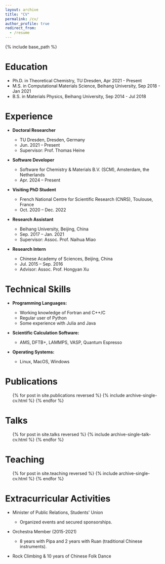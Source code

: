 ```yaml
---
layout: archive
title: "CV"
permalink: /cv/
author_profile: true
redirect_from:
  - /resume
---
```


{% include base_path %}

Education
======
* Ph.D. in Theoretical Chemistry, TU Dresden, Apr 2021 - Present
* M.S. in Computational Materials Science, Beihang University, Sep 2018 - Jan 2021
* B.S. in Materials Physics, Beihang University, Sep 2014 - Jul 2018

Experience
======

* **Doctoral Researcher**  
  * TU Dresden, Dresden, Germany  
  * Jun. 2021 – Present  
  * Supervisor: Prof. Thomas Heine  
  
* **Software Developer**  
  * Software for Chemistry & Materials B.V. (SCM), Amsterdam, the Netherlands  
  * Apr. 2024 – Present 

* **Visiting PhD Student**  
  * French National Centre for Scientific Research (CNRS), Toulouse, France  
  * Oct. 2020 – Dec. 2022  

* **Research Assistant**  
  * Beihang University, Beijing, China  
  * Sep. 2017 – Jan. 2021  
  * Supervisor: Assoc. Prof. Naihua Miao  

* **Research Intern**  
  * Chinese Academy of Sciences, Beijing, China  
  * Jul. 2015 – Sep. 2016  
  * Advisor: Assoc. Prof. Hongyan Xu  


Technical Skills
======
* **Programming Languages:**  
  * Working knowledge of Fortran and C++/C  
  * Regular user of Python  
  * Some experience with Julia and Java

* **Scientific Calculation Software:**  
  * AMS, DFTB+, LAMMPS, VASP, Quantum Espresso

* **Operating Systems:**  
  * Linux, MacOS, Windows

Publications
======
  <ul>{% for post in site.publications reversed %}
    {% include archive-single-cv.html %}
  {% endfor %}</ul>
  
Talks
======
  <ul>{% for post in site.talks reversed %}
    {% include archive-single-talk-cv.html  %}
  {% endfor %}</ul>
  
Teaching
======
  <ul>{% for post in site.teaching reversed %}
    {% include archive-single-cv.html %}
  {% endfor %}</ul>
  
Extracurricular Activities
======
* Minister of Public Relations, Students' Union
  * Organized events and secured sponsorships.

* Orchestra Member (2015-2021) 
  * 8 years with Pipa and 2 years with Ruan (traditional Chinese instruments).

* Rock Climbing & 10 years of Chinese Folk Dance
